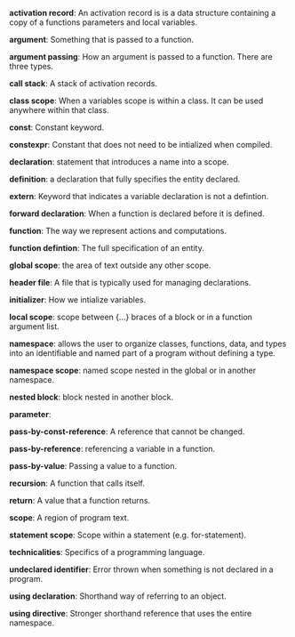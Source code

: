 **activation record**: An activation record is is a data structure containing a copy of a functions parameters and local variables.

**argument**: Something that is passed to a function.

**argument passing**: How an argument is passed to a function. There are three types.

**call stack**: A stack of activation records.

**class scope**: When a variables scope is within a class. It can be used anywhere within that class.

**const**: Constant keyword.

**constexpr**: Constant that does not need to be intialized when compiled.

**declaration**: statement that introduces a name into a scope.

**definition**: a declaration that fully specifies the entity declared.

**extern**: Keyword that indicates a variable declaration is not a defintion.

**forward declaration**: When a function is declared before it is defined.

**function**: The way we represent actions and computations.

**function defintion**: The full specification of an entity.

**global scope**: the area of text outside any other scope.

**header file**: A file that is typically used for managing declarations.

**initializer**: How we intialize variables.

**local scope**: scope between {...} braces of a block or in a function argument list.

**namespace**: allows the user to organize classes, functions, data, and types into an identifiable and named part of a program without defining a type.

**namespace scope**: named scope nested in the global or in another namespace.

**nested block**: block nested in another block.

**parameter**: 

**pass-by-const-reference**: A reference that cannot be changed.

**pass-by-reference**: referencing a variable in a function.

**pass-by-value**: Passing a value to a function.

**recursion**: A function that calls itself.

**return**: A value that a function returns.

**scope**: A region of program text.

**statement scope**: Scope within a statement (e.g. for-statement).

**technicalities**: Specifics of a programming language.

**undeclared identifier**: Error thrown when something is not declared in a program.

**using declaration**: Shorthand way of referring to an object.

**using directive**: Stronger shorthand reference that uses the entire namespace.